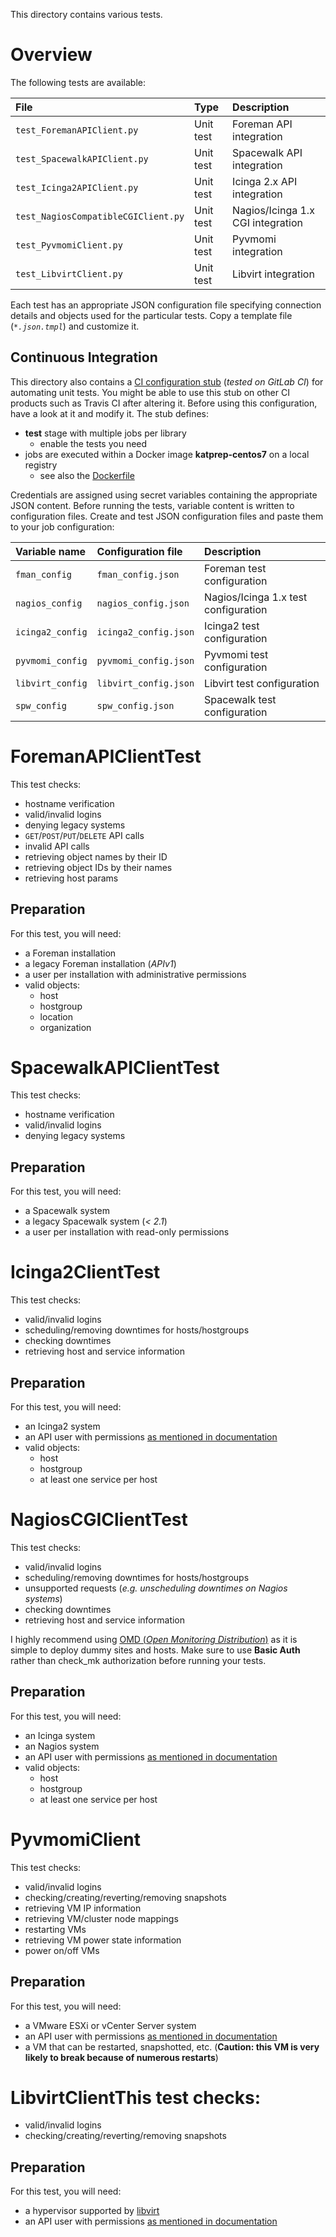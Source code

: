 This directory contains various tests.

# Overview
The following tests are available:

| File          | Type | Description |
|:------------- |:---- |:----------- |
| `test_ForemanAPIClient.py` | Unit test | Foreman API integration |
| `test_SpacewalkAPIClient.py` | Unit test | Spacewalk API integration |
| `test_Icinga2APIClient.py` | Unit test | Icinga 2.x API integration |
| `test_NagiosCompatibleCGIClient.py` | Unit test | Nagios/Icinga 1.x CGI integration |
| `test_PyvmomiClient.py` | Unit test | Pyvmomi integration |
| `test_LibvirtClient.py` | Unit test | Libvirt integration |

Each test has an appropriate JSON configuration file specifying connection details and objects used for the particular tests. Copy a template file (*`*.json.tmpl`*) and customize it.

## Continuous Integration
This directory also contains a [CI configuration stub](.gitlab-ci.yml) (*tested on GitLab CI*) for automating unit tests. You might be able to use this stub on other CI products such as Travis CI after altering it. Before using this configuration, have a look at it and modify it. The stub defines:
- **test** stage with multiple jobs per library
  - enable the tests you need
- jobs are executed within a Docker image **katprep-centos7** on a local registry
  - see also the [Dockerfile](tmpl-katprep-centos7/Dockerfile)

Credentials are assigned using secret variables containing the appropriate JSON content. Before running the tests, variable content is written to configuration files. Create and test JSON configuration files and paste them to your job configuration:

| Variable name | Configuration file | Description |
|:------------- |:------------------ |:----------- |
| `fman_config` | `fman_config.json` | Foreman test configuration |
| `nagios_config` | `nagios_config.json` | Nagios/Icinga 1.x test configuration |
| `icinga2_config` | `icinga2_config.json` | Icinga2 test configuration |
| `pyvmomi_config` | `pyvmomi_config.json` | Pyvmomi test configuration |
| `libvirt_config` | `libvirt_config.json` | Libvirt test configuration |
| `spw_config` | `spw_config.json` | Spacewalk test configuration |

# ForemanAPIClientTest
This test checks:
- hostname verification
- valid/invalid logins
- denying legacy systems
- `GET`/`POST`/`PUT`/`DELETE` API calls
- invalid API calls
- retrieving object names by their ID
- retrieving object IDs by their names
- retrieving host params

## Preparation
For this test, you will need:
- a Foreman installation
- a legacy Foreman installation (*APIv1*)
- a user per installation with administrative permissions
- valid objects:
  - host
  - hostgroup
  - location
  - organization
  
# SpacewalkAPIClientTest
This test checks:
- hostname verification
- valid/invalid logins
- denying legacy systems

## Preparation
For this test, you will need:
- a Spacewalk system
- a legacy Spacewalk system (*< 2.1*)
- a user per installation with read-only permissions

# Icinga2ClientTest
This test checks:
- valid/invalid logins
- scheduling/removing downtimes for hosts/hostgroups
- checking downtimes
- retrieving host and service information

## Preparation
For this test, you will need:
- an Icinga2 system
- an API user with permissions [as mentioned in documentation](https://stdevel.github.io/katprep/installation.html#api-users)
- valid objects:
  - host
  - hostgroup
  - at least one service per host

# NagiosCGIClientTest
This test checks:
- valid/invalid logins
- scheduling/removing downtimes for hosts/hostgroups
- unsupported requests (*e.g. unscheduling downtimes on Nagios systems*)
- checking downtimes
- retrieving host and service information

I highly recommend using [OMD (*Open Monitoring Distribution*)](http://omdistro.org/) as it is simple to deploy dummy sites and hosts. Make sure to use **Basic Auth** rather than check_mk authorization before running your tests.

## Preparation
For this test, you will need:
- an Icinga system
- an Nagios system
- an API user with permissions [as mentioned in documentation](https://stdevel.github.io/katprep/installation.html#api-users)
- valid objects:
  - host
  - hostgroup
  - at least one service per host

# PyvmomiClient
This test checks:
- valid/invalid logins
- checking/creating/reverting/removing snapshots
- retrieving VM IP information
- retrieving VM/cluster node mappings
- restarting VMs
- retrieving VM power state information
- power on/off VMs

## Preparation
For this test, you will need:
- a VMware ESXi or vCenter Server system
- an API user with permissions [as mentioned in documentation](https://stdevel.github.io/katprep/installation.html#api-users)
- a VM that can be restarted, snapshotted, etc. (**Caution: this VM is very likely to break because of numerous restarts**)

# LibvirtClientThis test checks:
- valid/invalid logins
- checking/creating/reverting/removing snapshots

## Preparation
For this test, you will need:
- a hypervisor supported by [libvirt](https://libvirt.org/drivers.html)
- an API user with permissions [as mentioned in documentation](https://stdevel.github.io/katprep/installation.html#api-users)
